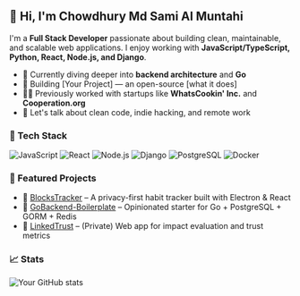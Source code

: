 ## 👋 Hi, I'm Chowdhury Md Sami Al Muntahi

I'm a **Full Stack Developer** passionate about building clean, maintainable, and scalable web applications. I enjoy working with **JavaScript/TypeScript, Python, React, Node.js, and Django**.

- 🧠 Currently diving deeper into **backend architecture** and **Go**
- 🌱 Building [Your Project] — an open-source [what it does]
- 👨‍💻 Previously worked with startups like **WhatsCookin' Inc.** and **Cooperation.org**
- 💬 Let's talk about clean code, indie hacking, and remote work

### 🔧 Tech Stack
![JavaScript](https://img.shields.io/badge/-JavaScript-black?style=flat-square&logo=javascript)
![React](https://img.shields.io/badge/-React-black?style=flat-square&logo=react)
![Node.js](https://img.shields.io/badge/-Node.js-black?style=flat-square&logo=node.js)
![Django](https://img.shields.io/badge/-Django-black?style=flat-square&logo=django)
![PostgreSQL](https://img.shields.io/badge/-PostgreSQL-black?style=flat-square&logo=postgresql)
![Docker](https://img.shields.io/badge/-Docker-black?style=flat-square&logo=docker)

### 📌 Featured Projects
- 🔗 [BlocksTracker](https://github.com/yourusername/blockstracker) – A privacy-first habit tracker built with Electron & React
- 🔗 [GoBackend-Boilerplate](https://github.com/yourusername/gobackend-boilerplate) – Opinionated starter for Go + PostgreSQL + GORM + Redis
- 🔗 [LinkedTrust](https://github.com/yourusername/linkedtrust) – (Private) Web app for impact evaluation and trust metrics

### 📈 Stats
![Your GitHub stats](https://github-readme-stats.vercel.app/api?username=yourusername&show_icons=true&theme=github_dark)



<!--
**ArnobChowdhury/ArnobChowdhury** is a ✨ _special_ ✨ repository because its `README.md` (this file) appears on your GitHub profile.

Here are some ideas to get you started:

- 🔭 I’m currently working on ...
- 🌱 I’m currently learning ...
- 👯 I’m looking to collaborate on ...
- 🤔 I’m looking for help with ...
- 💬 Ask me about ...
- 📫 How to reach me: ...
- 😄 Pronouns: ...
- ⚡ Fun fact: ...
-->
